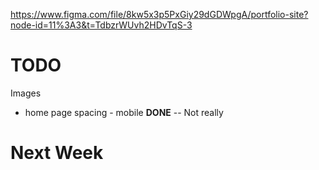 https://www.figma.com/file/8kw5x3p5PxGiy29dGDWpgA/portfolio-site?node-id=11%3A3&t=TdbzrWUvh2HDvTqS-3

# TODO

Images

- home page spacing - mobile **DONE** -- Not really

# Next Week
